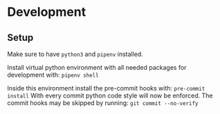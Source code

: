 # Development

## Setup
Make sure to have `python3` and `pipenv` installed.

Install virtual python environment with all needed packages for development with:
`pipenv shell`

Inside this environment install the pre-commit hooks with:
`pre-commit install`
With every commit python code style will now be enforced.
The commit hooks may be skipped by running:
`git commit --no-verify`
